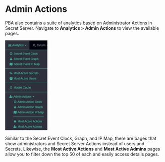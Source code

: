 [title]: # (Admin Actions)
[tags]: # (Privileged Behavior Analytics,PBA,Operations,Admin Actions)
[priority]: # (4100)

# Admin Actions

PBA also contains a suite of analytics based on Administrator Actions in Secret Server. Navigate to **Analytics > Admin Actions** to view the available pages.

![Mobile Cache](images/24-admin-actions.png)

Similar to the Secret Event Clock, Graph, and IP Map, there are pages that show administrators and Secret Server Actions instead of users and Secrets. Likewise, the **Most Active Actions** and **Most Active Admins** pages allow you to filter down the top 50 of each and easily access details pages.
